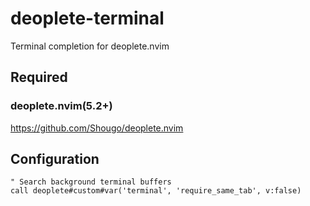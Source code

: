 # deoplete-terminal

Terminal completion for deoplete.nvim


## Required

### deoplete.nvim(5.2+)
https://github.com/Shougo/deoplete.nvim


## Configuration

```vim
" Search background terminal buffers
call deoplete#custom#var('terminal', 'require_same_tab', v:false)
```
